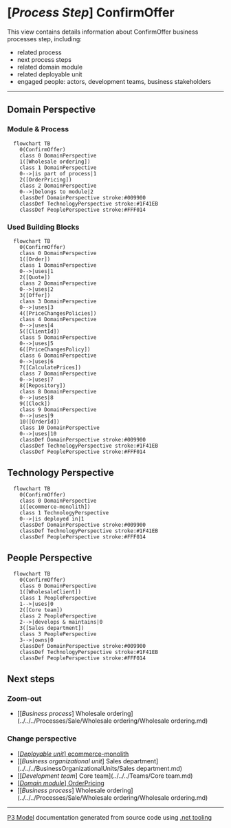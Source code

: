 ﻿
# [*Process Step*] ConfirmOffer

This view contains details information about ConfirmOffer business processes step, including:
- related process
- next process steps
- related domain module
- related deployable unit
- engaged people: actors, development teams, business stakeholders  

---



## Domain Perspective


### Module & Process

```mermaid
  flowchart TB
    0(ConfirmOffer)
    class 0 DomainPerspective
    1([Wholesale ordering])
    class 1 DomainPerspective
    0-->|is part of process|1
    2([OrderPricing])
    class 2 DomainPerspective
    0-->|belongs to module|2
    classDef DomainPerspective stroke:#009900
    classDef TechnologyPerspective stroke:#1F41EB
    classDef PeoplePerspective stroke:#FFF014
```

### Used Building Blocks

```mermaid
  flowchart TB
    0(ConfirmOffer)
    class 0 DomainPerspective
    1([Order])
    class 1 DomainPerspective
    0-->|uses|1
    2([Quote])
    class 2 DomainPerspective
    0-->|uses|2
    3([Offer])
    class 3 DomainPerspective
    0-->|uses|3
    4([PriceChangesPolicies])
    class 4 DomainPerspective
    0-->|uses|4
    5([ClientId])
    class 5 DomainPerspective
    0-->|uses|5
    6([PriceChangesPolicy])
    class 6 DomainPerspective
    0-->|uses|6
    7([CalculatePrices])
    class 7 DomainPerspective
    0-->|uses|7
    8([Repository])
    class 8 DomainPerspective
    0-->|uses|8
    9([Clock])
    class 9 DomainPerspective
    0-->|uses|9
    10([OrderId])
    class 10 DomainPerspective
    0-->|uses|10
    classDef DomainPerspective stroke:#009900
    classDef TechnologyPerspective stroke:#1F41EB
    classDef PeoplePerspective stroke:#FFF014
```

## Technology Perspective

```mermaid
  flowchart TB
    0(ConfirmOffer)
    class 0 DomainPerspective
    1([ecommerce-monolith])
    class 1 TechnologyPerspective
    0-->|is deployed in|1
    classDef DomainPerspective stroke:#009900
    classDef TechnologyPerspective stroke:#1F41EB
    classDef PeoplePerspective stroke:#FFF014
```

## People Perspective

```mermaid
  flowchart TB
    0(ConfirmOffer)
    class 0 DomainPerspective
    1([WholesaleClient])
    class 1 PeoplePerspective
    1-->|uses|0
    2([Core team])
    class 2 PeoplePerspective
    2-->|develops & maintains|0
    3([Sales department])
    class 3 PeoplePerspective
    3-->|owns|0
    classDef DomainPerspective stroke:#009900
    classDef TechnologyPerspective stroke:#1F41EB
    classDef PeoplePerspective stroke:#FFF014
```

## Next steps


### Zoom-out

- [[*Business process*] Wholesale ordering](../../../Processes/Sale/Wholesale ordering/Wholesale ordering.md)

### Change perspective

- [[*Deployable unit*] ecommerce-monolith](../../../DeployableUnits/ecommerce-monolith.md)
- [[*Business organizational unit*] Sales department](../../../BusinessOrganizationalUnits/Sales department.md)
- [[*Development team*] Core team](../../../Teams/Core team.md)
- [[*Domain module*] OrderPricing](../../../Modules/Sales/WholesaleOrdering/OrderPricing/OrderPricing.md)
- [[*Business process*] Wholesale ordering](../../../Processes/Sale/Wholesale ordering/Wholesale ordering.md)

---

[P3 Model](https://github.com/P3-model/P3-model) documentation generated from source code using [.net tooling](https://github.com/P3-model/P3-model-dotnet)